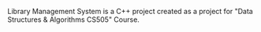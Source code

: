 Library Management System is a C++ project created as a project for "Data Structures & Algorithms CS505" Course.
